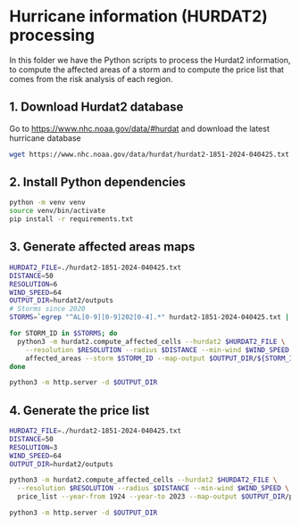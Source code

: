 # Hurricane information (HURDAT2) processing

In this folder we have the Python scripts to process the Hurdat2 information, to compute the affected areas of a storm
and to compute the price list that comes from the risk analysis of each region.

## 1. Download Hurdat2 database

Go to https://www.nhc.noaa.gov/data/#hurdat and download the latest hurricane database

```bash
wget https://www.nhc.noaa.gov/data/hurdat/hurdat2-1851-2024-040425.txt
```

## 2. Install Python dependencies

```bash
python -m venv venv
source venv/bin/activate
pip install -r requirements.txt
```

## 3. Generate affected areas maps

```bash
HURDAT2_FILE=./hurdat2-1851-2024-040425.txt
DISTANCE=50
RESOLUTION=6
WIND_SPEED=64
OUTPUT_DIR=hurdat2/outputs
# Storms since 2020
STORMS=`egrep "^AL[0-9][0-9]202[0-4].*" hurdat2-1851-2024-040425.txt | cut -f1 -d,`

for STORM_ID in $STORMS; do
  python3 -m hurdat2.compute_affected_cells --hurdat2 $HURDAT2_FILE \
    --resolution $RESOLUTION --radius $DISTANCE --min-wind $WIND_SPEED \
    affected_areas --storm $STORM_ID --map-output $OUTPUT_DIR/${STORM_ID}.html
done

python3 -m http.server -d $OUTPUT_DIR
```

## 4. Generate the price list

```bash
HURDAT2_FILE=./hurdat2-1851-2024-040425.txt
DISTANCE=50
RESOLUTION=3
WIND_SPEED=64
OUTPUT_DIR=hurdat2/outputs

python3 -m hurdat2.compute_affected_cells --hurdat2 $HURDAT2_FILE \
  --resolution $RESOLUTION --radius $DISTANCE --min-wind $WIND_SPEED \
  price_list --year-from 1924 --year-to 2023 --map-output $OUTPUT_DIR/pricelist.html

python3 -m http.server -d $OUTPUT_DIR
```
